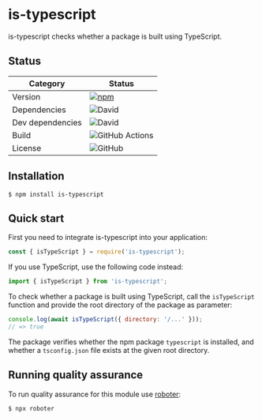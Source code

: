 # is-typescript

is-typescript checks whether a package is built using TypeScript.

## Status

| Category         | Status                                                                                                     |
| ---------------- | ---------------------------------------------------------------------------------------------------------- |
| Version          | [![npm](https://img.shields.io/npm/v/is-typescript)](https://www.npmjs.com/package/is-typescript)          |
| Dependencies     | ![David](https://img.shields.io/david/thenativeweb/is-typescript)                                          |
| Dev dependencies | ![David](https://img.shields.io/david/dev/thenativeweb/is-typescript)                                      |
| Build            | ![GitHub Actions](https://github.com/thenativeweb/is-typescript/workflows/Release/badge.svg?branch=main) |
| License          | ![GitHub](https://img.shields.io/github/license/thenativeweb/is-typescript)                                |

## Installation

```shell
$ npm install is-typescript
```

## Quick start

First you need to integrate is-typescript into your application:

```javascript
const { isTypeScript } = require('is-typescript');
```

If you use TypeScript, use the following code instead:

```typescript
import { isTypeScript } from 'is-typescript';
```

To check whether a package is built using TypeScript, call the `isTypeScript` function and provide the root directory of the package as parameter:

```javascript
console.log(await isTypeScript({ directory: '/...' }));
// => true
```

The package verifies whether the npm package `typescript` is installed, and whether a `tsconfig.json` file exists at the given root directory.

## Running quality assurance

To run quality assurance for this module use [roboter](https://www.npmjs.com/package/roboter):

```shell
$ npx roboter
```
